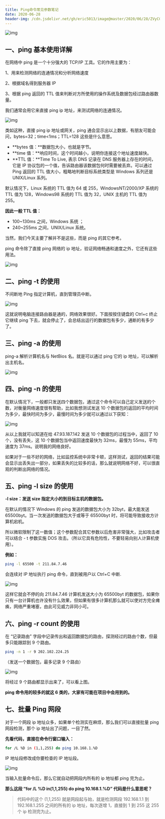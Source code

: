 ```yaml
---
title: Ping命令常见参数笔记
date: 2020-06-28
header-img: /cdn.jsdelivr.net/gh/eric5013/image@master/2020/06/28/ZVyCGr1593354831418ZVyCGr.png
---
```


![img](https://cdn.jsdelivr.net/gh/eric5013/image@master/2020/06/28/ZVyCGr1593354831418ZVyCGr.png)



## **一、ping 基本使用详解**

在网络中 ping 是一个十分强大的 TCP/IP 工具。它的作用主要为：

1、用来检测网络的连通情况和分析网络速度

2、根据域名得到服务器 IP

3、根据 ping 返回的 TTL 值来判断对方所使用的操作系统及数据包经过路由器数量。

我们通常会用它来直接 ping ip 地址，来测试网络的连通情况。



![img](https://cdn.jsdelivr.net/gh/eric5013/image@master/2020/06/28/B34pjw1593354831520B34pjw.jpeg)



类如这种，直接 ping ip 地址或网关，ping 通会显示出以上数据，有朋友可能会问，bytes=32；time<1ms；TTL=128 这些是什么意思。

- **bytes 值：**数据包大小，也就是字节。
- **time 值：**响应时间，这个时间越小，说明你连接这个地址速度越快。
- **TTL 值：**Time To Live, 表示 DNS 记录在 DNS 服务器上存在的时间，它是 IP 协议包的一个值，告诉路由器该数据包何时需要被丢弃。可以通过 Ping 返回的 TTL 值大小，粗略地判断目标系统类型是 Windows 系列还是 UNIX/Linux 系列。

默认情况下，Linux 系统的 TTL 值为 64 或 255，WindowsNT/2000/XP 系统的 TTL 值为 128，Windows98 系统的 TTL 值为 32，UNIX 主机的 TTL 值为 255。

**因此一般 TTL 值：**

- 100~130ms 之间，Windows 系统 ；
- 240~255ms 之间，UNIX/Linux 系统。

当然，我们今天主要了解并不是这些，而是 ping 的其它参考。

ping 命令除了直接 ping 网络的 ip 地址，验证网络畅通和速度之外，它还有这些用法。



![img](https://cdn.jsdelivr.net/gh/eric5013/image@master/2020/06/28/Lhsx6O1593354855536Lhsx6O.jpeg)



## **二、ping -t 的使用**

不间断地 Ping 指定计算机，直到管理员中断。



![img](https://cdn.jsdelivr.net/gh/eric5013/image@master/2020/06/28/aVxilt1593354861250aVxilt.jpeg)



这就说明电脑连接路由器是通的，网络效果很好。下面按按住键盘的 Ctrl+c 终止它继续 ping 下去，就会停止了，会总结出运行的数据包有多少，通断的有多少了。

## **三、ping -a 的使用**

ping-a 解析计算机名与 NetBios 名。就是可以通过 ping 它的 ip 地址，可以解析出主机名。



![img](https://cdn.jsdelivr.net/gh/eric5013/image@master/2020/06/28/tLfd7t1593354864188tLfd7t.jpeg)



## **四、ping -n 的使用**

在默认情况下，一般都只发送四个数据包，通过这个命令可以自己定义发送的个数，对衡量网络速度很有帮助，比如我想测试发送 10 个数据包的返回的平均时间为多少，最快时间为多少，最慢时间为多少就可以通过以下获知：



![img](https://cdn.jsdelivr.net/gh/eric5013/image@master/2020/06/28/fPg5aL1593354866516fPg5aL.jpeg)



从以上我就可以知道在给 47.93.187.142 发送 10 个数据包的过程当中，返回了 10 个，没有丢失，这 10 个数据包当中返回速度最快为 32ms，最慢为 55ms，平均速度为 37ms。说明我的网络良好。

如果对于一些不好的网络，比如监控系统中非常卡顿，这样测试，返回的结果可能会显示出丢失出一部分，如果丢失的比较多的话，那么就说明网络不好，可以很直观的判断出网络的情况。

## **五、ping -l size 的使用**

**-l size：发送 size 指定大小的到目标主机的数据包。**

在默认的情况下 Windows 的 ping 发送的数据包大小为 32byt，最大能发送 65500byt。当一次发送的数据包大于或等于 65500byt 时，将可能导致接收方计算机宕机。

所以微软限制了这一数值；这个参数配合其它参数以后危害非常强大，比如攻击者可以结合 - t 参数实施 DOS 攻击。（所以它具有危险性，不要轻易向别人计算机使用）。

**例如：**

```bash
ping -l 65500 -t 211.84.7.46
```

会连续对 IP 地址执行 ping 命令，直到被用户以 Ctrl+C 中断.



![img](https://cdn.jsdelivr.net/gh/eric5013/image@master/2020/06/28/LneNJl1593354870133LneNJl.jpeg)



这样它就会不停的向 211.84.7.46 计算机发送大小为 65500byt 的数据包，如果你只有一台计算机也许没有什么效果，但如果有很多计算机那么就可以使对方完全瘫痪，网络严重堵塞，由此可见威力非同小可。

## **六、ping -r count 的使用**

在 “记录路由” 字段中记录传出和返回数据包的路由，探测经过的路由个数，但最多只能跟踪到 9 个路由。

```bash
ping -n 1 -r 9 202.102.224.25
```

（发送一个数据包，最多记录 9 个路由）



![img](https://cdn.jsdelivr.net/gh/eric5013/image@master/2020/06/28/D4vJU81593354874527D4vJU8.jpeg)



将经过 9 个路由都显示出来了，可以看上图。

 **ping 命令用的较多的就这 6 类的，大家有可能在项目中会用到的。**

## **七、批量 Ping 网段**

对于一个网段 ip 地址众多，如果单个检测实在麻烦，那么我们可以直接批量 ping 网段检测，那个 ip 地址出了问题，一目了然。

**先看代码，直接在命令行窗口输入：**

```bash
for /L %D in (1,1,255) do ping 10.168.1.%D
```

IP 地址段修改成你要检查的 IP 地址段。



![img](https://cdn.jsdelivr.net/gh/eric5013/image@master/2020/06/28/ZdebDd1593354877614ZdebDd.jpeg)



当输入批量命令后，那么它就自动把网段内所有的 ip 地址都 ping 完为止。

**那么这段 “for /L %D in(1,1,255) do ping 10.168.1.%D” 代码是什么意思呢？**

> 代码中的这个 (1,1,255) 就是网段起与始，就是检测网段 192.168.1.1 到 192.168.1.255 之间的所有的 ip 地址，每次逐增 1，直接到 1 到 255 这 255 个 ip 检测完为止。
